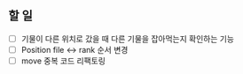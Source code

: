 ## 할 일

- [ ] 기물이 다른 위치로 갔을 때 다른 기물을 잡아먹는지 확인하는 기능
- [ ] Position file <-> rank 순서 변경
- [ ] move 중복 코드 리팩토링